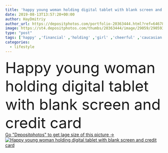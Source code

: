 ```yaml
---
title: 'happy young woman holding digital tablet with blank screen and credit card '
date: 2019-08-13T13:57:20+00:00
author: HayDmitriy
author_url: https://depositphotos.com/portfolio-20363444.html?ref=64678756
image: https://st4.depositphotos.com/thumbs/20363444/image/29059/290593018/api_thumb_450.jpg?forcejpeg=true
type: "post"
tags: ['happy' ,'financial' ,'holding' ,'girl' ,'cheerful' ,'caucasian' ,'smile' ,'health' ,'healthy' ,'food' ,'kitchen' ,'diet' ,'apple' ,'tasty' ,'delicious' ,'connection' ,'emotion' ,'vegetarian' ,'home' ,'woman' ,'communication' ,'wireless' ,'emotional' ,'Dieting' ,'indoors' ,'banking' ,'payment' ,'using' ,'grapes' ,'vitamins' ,'casual' ,'lemon' ,'oranges' ,'gadget' ,'fruits' ,'bananas' ,'superfood' ,'copy space' ,'one person' ,'young adult' ,'Healthy Lifestyle' ,'Credit card' ,'paper bag' ,'blank screen' ,'online shopping' ,'Digital Tablet' ,'White T shirt' ,'digital device' ]
categories: 
  - lifestyle
---
```

<div aling="center">
            <font size="60"> Happy young woman holding digital tablet with blank screen and credit card</font>   
</div>
<div>
    <a href='https://st4.depositphotos.com/thumbs/20363444/image/29059/290593018/api_thumb_450.jpg?forcejpeg=true?ref=64678756' target=_blank > Go "Depositphotos" to get lage size of this picture ->
        <img href='https://st4.depositphotos.com/thumbs/20363444/image/29059/290593018/api_thumb_450.jpg?forcejpeg=true?ref=64678756' src='https://st4.depositphotos.com/20363444/29059/i/950/depositphotos_290593018-stock-photo-happy-young-woman-holding-digital.jpg?forcejpeg=true' alt='Happy young woman holding digital tablet with blank screen and credit card' >
    </a>
</div>
